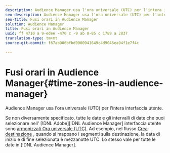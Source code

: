```yaml
---
description: Audience Manager usa l'ora universale (UTC) per l'intera interfaccia utente.
seo-description: Audience Manager usa l'ora universale (UTC) per l'intera interfaccia utente.
seo-title: Fusi orari in Audience Manager
solution: Audience Manager
title: Fusi orari in Audience Manager
uuid: ff 4710 a 9-edee -470 c -9 ab 0-85 c 1789 a 2837
translation-type: tm+mt
source-git-commit: f67ab906bfbd9900941649c4d9045ea94f1e7f4c

---
```



# Fusi orari in Audience Manager{#time-zones-in-audience-manager}

Audience Manager usa l'ora universale (UTC) per l'intera interfaccia utente.

Se non diversamente specificato, tutte le date e gli intervalli di date che puoi selezionare nell' [!DNL Adobe][!DNL Audience Manager] interfaccia utente sono [armonizzati Ora universale (UTC)](https://www.timeanddate.com/worldclock/timezone/utc). Ad esempio, nel flusso [Crea destinazione](../features/destinations/create-cookie-destination.md#segments-mapping) , quando si mappano i segmenti sulla destinazione, la data di inizio e di fine selezionata è mezzanotte UTC. Lo stesso vale per tutte le date in [!DNL Audience Manager].
